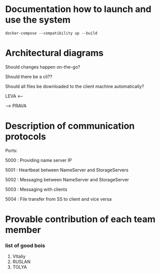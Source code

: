 # Documentation how to launch and use the system
```shell
docker-compose --compatibility up --build
```

# Architectural diagrams
Should changes happen on-the-go?

Should there be a cli??

Should all files be downloaded to the client machine automatically?


LEVA <--

--> PRAVA

# Description of communication protocols
Ports:

5000 : Providing name server IP  

5001 : Heartbeat between NameServer and StorageServers  

5002 : Messaging between NameServer and StorageServer

5003 : Messaging with clients  

5004 : File transfer from SS to client and vice versa
# Provable contribution of each team member
### list of good bois

1. VItaliy
2. RUSLAN
3. TOLYA
